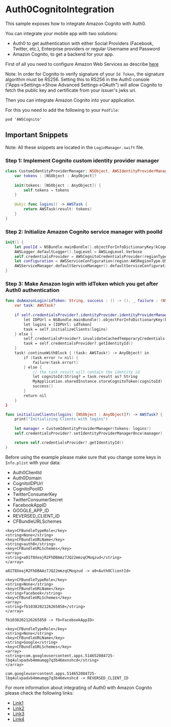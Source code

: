 # Auth0CognitoIntegration

This sample exposes how to integrate Amazon Cognito with Auth0.

You can integrate your mobile app with two solutions: 
- Auth0 to get authentication with either Social Providers (Facebook, Twitter, etc.), Enterprise providers or regular Username and Password
- Amazon Cognito, to get a backend for your app.

First of all you need to configure Amazon Web Services as describe [here](https://auth0.com/blog/integrating-auth0-with-amazon-cognito-in-ios/)

Note: In order for Cognito to verify signature of your `Id Token`, the signature algorithm must be RS256. Setting this to RS256 in the Auth0 console ("Apps->Settings->Show Advanced Settings->OAuth") will allow Cognito to fetch the public key and certificate from your issuer's jwks uri.

Then you can integrate Amazon Cognito into your application. 

For this you need to add the following to your `Podfile`:
```
pod 'AWSCognito'
```

## Important Snippets

Note: All these snippets are located in the `LoginManager.swift` file.

### Step 1: Implement Cognito custom identity provider manager 
```swift
class CustomIdentityProviderManager: NSObject, AWSIdentityProviderManager{
    var tokens : [NSObject : AnyObject]?
    
    init(tokens: [NSObject : AnyObject]) {
        self.tokens = tokens
    }
    
    @objc func logins() -> AWSTask {
        return AWSTask(result: tokens)
    }
}
```
### Step 2: Initialize Amazon Cognito service manager with poolId 
```swift
init() {
    let poolId = NSBundle.mainBundle().objectForInfoDictionaryKey(kCognitoPoolId) as! String
    AWSLogger.defaultLogger().logLevel = AWSLogLevel.Verbose
    self.credentialsProvider = AWSCognitoCredentialsProvider(regionType:AWSRegionType.USWest2, identityPoolId:poolId)
    let configuration = AWSServiceConfiguration(region:AWSRegionType.USWest2, credentialsProvider:self.credentialsProvider)
    AWSServiceManager.defaultServiceManager().defaultServiceConfiguration = configuration
}
```
### Step 3: Make Amazon login with idToken which you get after Auth0 authentication 
```swift
func doAmazonLogin(idToken: String, success : () -> (), _ failure : (NSError) -> ()) {
    var task: AWSTask?
    
    if self.credentialsProvider?.identityProvider.identityProviderManager == nil || idToken != MyApplication.sharedInstance.retrieveIdToken() {
        let IDPUrl = NSBundle.mainBundle().objectForInfoDictionaryKey(kCognitoIDPUrl) as! String
        let logins = [IDPUrl: idToken]
        task = self.initializeClients(logins)
    } else {
        self.credentialsProvider?.invalidateCachedTemporaryCredentials()
        task = self.credentialsProvider?.getIdentityId()
    }
    task!.continueWithBlock { (task: AWSTask!) -> AnyObject! in
        if (task.error != nil) {
            failure(task.error!)
        } else {
            // the task result will contain the identity id
            let cognitoId:String? = task.result as? String
            MyApplication.sharedInstance.storeCognitoToken(cognitoId)
            success()
        }
        return nil
    }
}

func initializeClients(logins: [NSObject : AnyObject]?) -> AWSTask? {
    print("Initializing Clients with logins")
    
    let manager = CustomIdentityProviderManager(tokens: logins!)
    self.credentialsProvider?.setIdentityProviderManagerOnce(manager)

    return self.credentialsProvider?.getIdentityId()
}
```

Before using the example please make sure that you change some keys in `Info.plist` with your data:
- Auth0ClientId
- Auth0Domain
- CognitoIDPUrl
- CognitoPoolID
- TwitterConsumerKey
- TwitterConsumerSecret
- FacebookAppID
- GOOGLE_APP_ID
- REVERSED_CLIENT_ID
- CFBundleURLSchemes

```
<key>CFBundleTypeRole</key>
<string>None</string>
<key>CFBundleURLName</key>
<string>auth0</string>
<key>CFBundleURLSchemes</key>
<array>
<string>a01T8XeajR2FhDBAAz7JQ22mmzqCMoqzud</string>
</array>

a01T8XeajR2FhDBAAz7JQ22mmzqCMoqzud -> a0<Auth0ClientId>
```
```
<key>CFBundleTypeRole</key>
<string>None</string>
<key>CFBundleURLName</key>
<string>facebook</string>
<key>CFBundleURLSchemes</key>
<array>
<string>fb1038202126265858</string>
</array>

fb1038202126265858 -> fb<FacebookAppID>
```
```
<key>CFBundleTypeRole</key>
<string>None</string>
<key>CFBundleURLName</key>
<string>Google</string>
<key>CFBundleURLSchemes</key>
<array>
<string>com.googleusercontent.apps.514652084725-lbq4ulvpadvb4mmumqg7q3b46mvnshcd</string>
</array>

com.googleusercontent.apps.514652084725-lbq4ulvpadvb4mmumqg7q3b46mvnshcd -> REVERSED_CLIENT_ID
```

For more information about integrating of Auth0 with Amazon Cognito please check the following links:

* [Link1](https://auth0.com/blog/integrating-auth0-with-amazon-cognito-in-ios/)
* [Link2](http://docs.aws.amazon.com/mobile/sdkforios/developerguide/)
* [Link3](https://forums.aws.amazon.com/thread.jspa?messageID=696941)
* [Link4](http://docs.aws.amazon.com/cognito/latest/developerguide/open-id.html)






